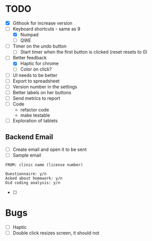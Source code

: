 # TODO
- [X] Githook for increase version
- [ ] Keyboard shortcuts - same as 9
  - [X] Numpad
  - [ ] QWE
- [ ] Timer on the undo button
  - [ ] Start timer when the first button is clicked (reset resets to 0)
- [ ] Better feedback
  - [X] Haptic for chrome
  - [ ] Color on click?
- [ ] UI needs to be better
- [ ] Export to spreadsheet
- [ ] Version number in the settings
- [ ] Better labels on her buttons
- [ ] Send metrics to report
- [ ] Code
  - refactor code
  - make testable
- [ ] Exploration of tablets

## Backend Email
- [ ] Create email and open it to be sent
- [ ] Sample email
```
FROM: clinic name (license number)

Questionnaire: y/n
Asked about homework: y/n 
Did coding analysis: y/n
```
- [ ]

# Bugs
- [ ] Haptic
- [ ] Double click resizes screen, it should not 